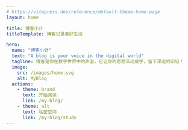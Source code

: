 ```yaml
---
# https://vitepress.dev/reference/default-theme-home-page
layout: home

title: 博客小计
titleTemplate: 博客记录美好生活

hero:
  name: "博客小计"
  text: "A blog is your voice in the digital world"
  tagline: 博客是你在数字世界中的声音，它让你的思想流动成字，留下深远的印记！
  image:
    src: /images/home.svg
    alt: MyBlog
  actions:
    - theme: brand
      text: 开始阅读
      link: /my-blog/
    - theme: alt
      text: 私密空间
      link: /my-blog/study
---
```

